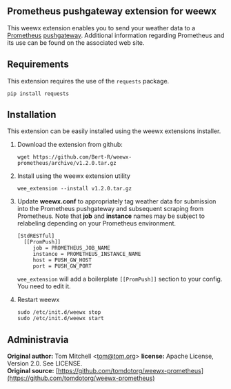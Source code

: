## Prometheus pushgateway extension for weewx

This weewx extension enables you to send your weather data to a [Prometheus](http://prometheus.io) [pushgateway](https://github.com/prometheus/pushgateway). Additional information regarding Prometheus and its use can be found on the associated web site.

## Requirements

This extension requires the use of the `requests` package.

```
pip install requests
```

## Installation

This extension can be easily installed using the weewx extensions installer.

1. Download the extension from github:
	```
	wget https://github.com/Bert-R/weewx-prometheus/archive/v1.2.0.tar.gz
	```

2. Install using the weewx extension utility
	```
	wee_extension --install v1.2.0.tar.gz
	```

3. Update **weewx.conf** to appropriately tag weather data for submission into the Prometheus pushgateway and subsequent scraping from Prometheus.  Note that **job** and **instance** names may be subject to relabeling depending on your Prometheus environment.
	```
    [StdRESTful]
      [[PromPush]]
         job = PROMETHEUS_JOB_NAME
         instance = PROMETHEUS_INSTANCE_NAME
         host = PUSH_GW_HOST
         port = PUSH_GW_PORT
	```
    `wee_extension` will add a boilerplate `[[PromPush]]` section to your config.  You need to edit it.
	

4. Restart weewx
    ```
    sudo /etc/init.d/weewx stop
    sudo /etc/init.d/weewx start
    ```

## Administravia
**Original author:** Tom Mitchell \<[tom@tom.org](mailto:tom@tom.org)\>
**license:** Apache License, Version 2.0. See LICENSE.  
**Original source:** [https://github.com/tomdotorg/weewx-prometheus](https://github.com/tomdotorg/weewx-prometheus)  
